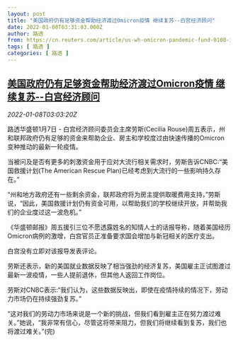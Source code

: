 ```yaml
---
layout: post
title: "美国政府仍有足够资金帮助经济渡过Omicron疫情 继续复苏--白宫经济顾问"
date: 2022-01-08T03:31:03.000Z
author: 路透
from: https://cn.reuters.com/article/us-wh-omicron-pandemic-fund-0108-idCNKBS2JI01S
tags: [ 路透 ]
categories: [ 路透 ]
---
```

<!--1641612663000-->
[美国政府仍有足够资金帮助经济渡过Omicron疫情 继续复苏--白宫经济顾问](https://cn.reuters.com/article/us-wh-omicron-pandemic-fund-0108-idCNKBS2JI01S)
------

<div>
<div><i>2022-01-08T03:03:20Z</i></div><p>路透华盛顿1月7日 - 白宫经济顾问委员会主席劳斯(Cecilia Rouse)周五表示，州和联邦政府仍有足够的资金来帮助企业、房主和学校度过由快速传播的Omicron变种推动的最新一轮疫情。</p><p>当被问及是否有更多的刺激资金用于应对大流行相关需求时，劳斯告诉CNBC:“美国救援计划(The American Rescue Plan)已经考虑到大流行的一些影响持久存在。”</p><p>“州和地方政府还有一些剩余资金，联邦政府将为房主提供取暖费用支持，”劳斯说，“因此，美国救援计划仍有资金可用，以帮助我们的学校继续开放，并帮助我们的企业度过这一波危机。”</p><p>《华盛顿邮报》周五援引三位不愿透露姓名的知情人士的话报导称，随着美国经历Omicron病例的激增，白宫官员正准备要求国会增加与新冠相关的医疗支出。</p><p>白宫没有立即对该报导发表评论。</p><p>劳斯还表示，新的美国就业数据反映了相当强劲的经济复苏，美国雇主正试图渡过最新一波疫情，一些人提前退休，但其他人返回工作岗位。</p><p>劳斯对CNBC表示:“我们认为，这些数据反映出，即使在疫情持续的情况下，劳动力市场仍在持续强劲复苏。”</p><p>“这对我们的劳动力市场来说是一个新的挑战，但我们看到雇主正在努力渡过难关。”她说，“我非常有信心，尽管这将带来阻力，但我们将继续看到复苏，我们也将渡过难关。”(完)</p>
</div>
